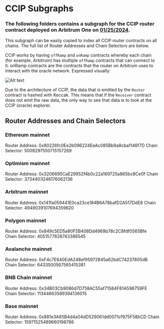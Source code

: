 # CCIP Subgraphs

### The following folders contains a subgraph for the CCIP router contract deployed on Arbitrum One on [01/25/2024](https://twitter.com/chainlink/status/1750580692252086512 "Announcement Tweet").

This subgraph can be easily copied to index all CCIP router contracts on all chains. The full list of Router Addresses and Chain Selectors are below.

CCIP works by having `offRamp` and `onRamp` contracts whereby each chain (for example, Arbitrum) has multiple `offRamp` contracts that can connect to it. onRamp contracts are the contracts that the router on Arbitrum uses to interact with the oracle network. Expressed visually:

![Alt text](https://docs.chain.link/images/ccip/ccip-diagram-04_v04.webp "CCIP Architecture")

Due to the architecture of CCIP, the data that is emitted by the `Router` contract is hashed with Keccak.
This means that if the `Receiver` contract does not emit the raw data, the only way to see that data is to look at the CCIP (oracle) explorer.

## Router Addresses and Chain Selectors

### Ethereum mainnet

Router Address: 0x80226fc0Ee2b096224EeAc085Bb9a8cba1146f7D
Chain Selector: 5009297550715157269

### Optimism mainnet

Router Address: 0x3206695CaE29952f4b0c22a169725a865bc8Ce0f
Chain Selector: 3734403246176062136

### Arbitrum mainnet

Router Address: 0x141fa059441E0ca23ce184B6A78bafD2A517DdE8
Chain Selector: 4949039107694359620

### Polygon mainnet

Router Address: 0x849c5ED5a80F5B408Dd4969b78c2C8fdf0565Bfe
Chain Selector: 4051577828743386545

### Avalanche mainnet

Router Address: 0xF4c7E640EdA248ef95972845a62bdC74237805dB
Chain Selector: 6433500567565415381

### BNB Chain mainnet

Router Address: 0x34B03Cb9086d7D758AC55af71584F81A598759FE
Chain Selector: 11344663589394136015

### Base mainnet

Router Address: 0x881e3A65B4d4a04dD529061dd0071cf975F58bCD
Chain Selector: 15971525489660198786
